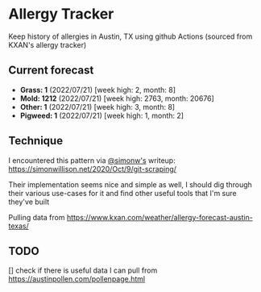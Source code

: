 # Allergy Tracker

Keep history of allergies in Austin, TX using github Actions (sourced from KXAN's allergy tracker)

## Current forecast
<!-- INJECT FORECAST -->
- **Grass: 1** (2022/07/21)  [week high: 2, month: 8]
- **Mold: 1212** (2022/07/21)  [week high: 2763, month: 20676]
- **Other: 1** (2022/07/21)  [week high: 3, month: 8]
- **Pigweed: 1** (2022/07/21)  [week high: 1, month: 2]
<!-- END INJECT FORECAST -->

## Technique

I encountered this pattern via [@simonw's](https://github.com/simonw) writeup: https://simonwillison.net/2020/Oct/9/git-scraping/

Their implementation seems nice and simple as well, I should dig through their various use-cases for it and find other useful tools that I'm sure they've built

Pulling data from https://www.kxan.com/weather/allergy-forecast-austin-texas/

## TODO

[] check if there is useful data I can pull from https://austinpollen.com/pollenpage.html
